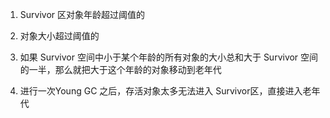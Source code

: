 
1. Survivor 区对象年龄超过阈值的
    
2. 对象大小超过阈值的
    
3. 如果 Survivor 空间中小于某个年龄的所有对象的大小总和大于 Survivor 空间的一半，那么就把大于这个年龄的对象移动到老年代
    
4. 进行一次Young GC 之后，存活对象太多无法进入 Survivor区，直接进入老年代